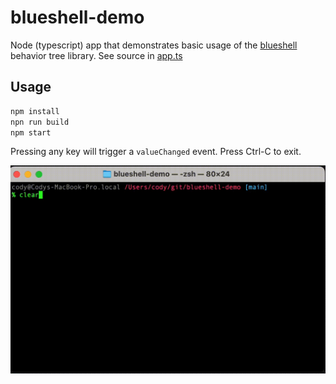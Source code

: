 # blueshell-demo

Node (typescript) app that demonstrates basic usage of the [blueshell](https://github.com/6RiverSystems/blueshell) behavior tree library. See source in [app.ts](blob/main/app.ts)

## Usage

```bash
npm install
npn run build
npm start
```

Pressing any key will trigger a `valueChanged` event.  Press Ctrl-C to exit.

![blueshell-demo recording](doc/output.gif)